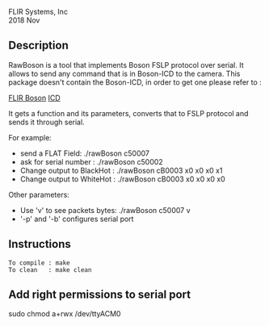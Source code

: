 FLIR Systems, Inc <BR>
2018 Nov <BR>

## Description

RawBoson is a tool that implements Boson FSLP protocol over serial.
It allows to send any command that is in Boson-ICD to the camera.
This package doesn't contain the Boson-ICD, in order to get one please refer to :

[FLIR Boson](http://www.flir.com/cores/boson/)
[ICD](https://www.flir.com/globalassets/imported-assets/document/boson_sdk_documentation_9hz-v11412-and-later.pdf)

It gets a function and its parameters, converts that to FSLP protocol and sends it through serial.

For example:
* send a FLAT Field:  ./rawBoson c50007
* ask for serial number : ./rawBoson c50002
* Change output to BlackHot : ./rawBoson cB0003 x0 x0 x0 x1
* Change output to WhiteHot : ./rawBoson cB0003 x0 x0 x0 x0

Other parameters:
* Use 'v' to see packets bytes: ./rawBoson c50007 v
* '-p' and '-b' configures serial port


## Instructions 
```
To compile : make
To clean   : make clean
```
## Add right permissions to serial port
sudo chmod a+rwx /dev/ttyACM0
